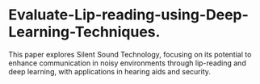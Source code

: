 # Evaluate-Lip-reading-using-Deep-Learning-Techniques.
This paper explores Silent Sound Technology, focusing on its potential to enhance communication in noisy environments through lip-reading and deep learning, with applications in hearing aids and security.
